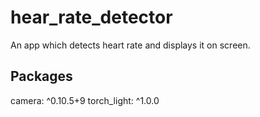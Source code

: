 # hear_rate_detector

An app which detects heart rate and displays it on screen.

## Packages

camera: ^0.10.5+9
torch_light: ^1.0.0

